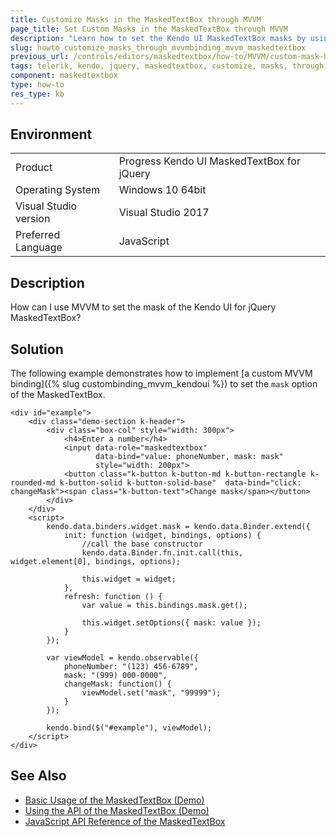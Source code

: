 ```yaml
---
title: Customize Masks in the MaskedTextBox through MVVM
page_title: Set Custom Masks in the MaskedTextBox through MVVM
description: "Learn how to set the Kendo UI MaskedTextBox masks by using a custom MVVM binding."
slug: howto_customize_masks_through_mvvmbinding_mvvm_maskedtextbox
previous_url: /controls/editors/maskedtextbox/how-to/MVVM/custom-mask-binding
tags: telerik, kendo, jquery, maskedtextbox, customize, masks, through, mvvm, binding
component: maskedtextbox
type: how-to
res_type: kb
---
```


## Environment

<table>
 <tr>
  <td>Product</td>
  <td>Progress Kendo UI MaskedTextBox for jQuery</td>
 </tr>
 <tr>
  <td>Operating System</td>
  <td>Windows 10 64bit</td>
 </tr>
 <tr>
  <td>Visual Studio version</td>
  <td>Visual Studio 2017</td>
 </tr>
 <tr>
  <td>Preferred Language</td>
  <td>JavaScript</td>
 </tr>
</table>

## Description

How can I use MVVM to set the mask of the Kendo UI for jQuery MaskedTextBox?

## Solution

The following example demonstrates how to implement [a custom MVVM binding]({% slug custombinding_mvvm_kendoui %}) to set the `mask` option of the MaskedTextBox.

```dojo
<div id="example">
    <div class="demo-section k-header">
        <div class="box-col" style="width: 300px">
            <h4>Enter a number</h4>
            <input data-role="maskedtextbox"
                   data-bind="value: phoneNumber, mask: mask"
                   style="width: 200px">
            <button class="k-button k-button-md k-button-rectangle k-rounded-md k-button-solid k-button-solid-base"  data-bind="click: changeMask"><span class="k-button-text">Change mask</span></button>
        </div>
    </div>
    <script>
        kendo.data.binders.widget.mask = kendo.data.Binder.extend({
            init: function (widget, bindings, options) {
                //call the base constructor
                kendo.data.Binder.fn.init.call(this, widget.element[0], bindings, options);

                this.widget = widget;
            },
            refresh: function () {
                var value = this.bindings.mask.get();

                this.widget.setOptions({ mask: value });
            }
        });

        var viewModel = kendo.observable({
            phoneNumber: "(123) 456-6789",
            mask: "(999) 000-0000",
            changeMask: function() {
                viewModel.set("mask", "99999");
            }
        });

        kendo.bind($("#example"), viewModel);
    </script>
</div>
```

## See Also

* [Basic Usage of the MaskedTextBox (Demo)](https://demos.telerik.com/kendo-ui/maskedtextbox/index)
* [Using the API of the MaskedTextBox (Demo)](https://demos.telerik.com/kendo-ui/maskedtextbox/api)
* [JavaScript API Reference of the MaskedTextBox](/api/javascript/ui/maskedtextbox)
